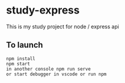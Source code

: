 # study-express
This is my study project for node / express api

## To launch
```
npm install
npm start
in another console npm run serve
or start debugger in vscode or run npm
```